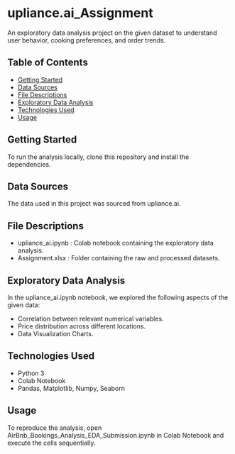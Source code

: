# upliance.ai_Assignment

An exploratory data analysis project on the given dataset to understand user behavior, cooking preferences, and order trends.

## Table of Contents
- [Getting Started](#getting-started)
- [Data Sources](#data-sources)
- [File Descriptions](#file-descriptions)
- [Exploratory Data Analysis](#exploratory-data-analysis)
- [Technologies Used](#technologies-used)
- [Usage](#usage)

## Getting Started
To run the analysis locally, clone this repository and install the dependencies.

## Data Sources
The data used in this project was sourced from upliance.ai.

## File Descriptions
- upliance_ai.ipynb : Colab notebook containing the exploratory data analysis.
- Assignment.xlsx : Folder containing the raw and processed datasets.

## Exploratory Data Analysis
In the upliance_ai.ipynb notebook, we explored the following aspects of the given data:
- Correlation between relevant numerical variables.
- Price distribution across different locations.
- Data Visualization Charts.

## Technologies Used
- Python 3
- Colab Notebook
- Pandas, Matplotlib, Numpy, Seaborn

## Usage
To reproduce the analysis, open  AirBnb_Bookings_Analysis_EDA_Submission.ipynb  in Colab Notebook and execute the cells sequentially.
